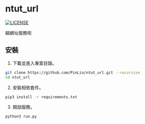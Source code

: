 # ntut_url
[![LICENSE](https://img.shields.io/github/license/pinlin/ntut_url.svg)](https://github.com/PinLin/ntut_url/blob/master/LICENSE)

縮網址服務啦

## 安裝
1. 下載並進入專案目錄。
```bash
git clone https://github.com/PinLin/ntut_url.git --recursive
cd ntut_url
```

2. 安裝相依套件。
```bash
pip3 install -r requirements.txt
```

3. 開啟服務。
```bash
python3 run.py
```

